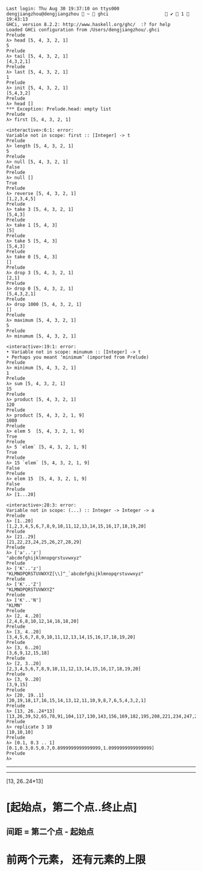     Last login: Thu Aug 30 19:37:10 on ttys000
    dengjiangzhou@dengjiangzhou  ~  ghci                      ✔  1  19:43:13 
    GHCi, version 8.2.2: http://www.haskell.org/ghc/  :? for help
    Loaded GHCi configuration from /Users/dengjiangzhou/.ghci
    Prelude
    λ> head [5, 4, 3, 2, 1]
    5
    Prelude
    λ> tail [5, 4, 3, 2, 1]
    [4,3,2,1]
    Prelude
    λ> last [5, 4, 3, 2, 1]
    1
    Prelude
    λ> init [5, 4, 3, 2, 1]
    [5,4,3,2]
    Prelude
    λ> head []
    *** Exception: Prelude.head: empty list
    Prelude
    λ> first [5, 4, 3, 2, 1]

    <interactive>:6:1: error:
    Variable not in scope: first :: [Integer] -> t
    Prelude
    λ> length [5, 4, 3, 2, 1]
    5
    Prelude
    λ> null [5, 4, 3, 2, 1]
    False
    Prelude
    λ> null []
    True
    Prelude
    λ> reverse [5, 4, 3, 2, 1]
    [1,2,3,4,5]
    Prelude
    λ> take 3 [5, 4, 3, 2, 1]
    [5,4,3]
    Prelude
    λ> take 1 [5, 4, 3]
    [5]
    Prelude
    λ> take 5 [5, 4, 3]
    [5,4,3]
    Prelude
    λ> take 0 [5, 4, 3]
    []
    Prelude
    λ> drop 3 [5, 4, 3, 2, 1]
    [2,1]
    Prelude
    λ> drop 0 [5, 4, 3, 2, 1]
    [5,4,3,2,1]
    Prelude
    λ> drop 1000 [5, 4, 3, 2, 1]
    []
    Prelude
    λ> maximum [5, 4, 3, 2, 1]
    5
    Prelude
    λ> minumum [5, 4, 3, 2, 1]

    <interactive>:19:1: error:
    • Variable not in scope: minumum :: [Integer] -> t
    • Perhaps you meant ‘minimum’ (imported from Prelude)
    Prelude
    λ> minimum [5, 4, 3, 2, 1]
    1
    Prelude
    λ> sum [5, 4, 3, 2, 1]
    15
    Prelude
    λ> product [5, 4, 3, 2, 1]
    120
    Prelude
    λ> product [5, 4, 3, 2, 1, 9]
    1080
    Prelude
    λ> elem 5  [5, 4, 3, 2, 1, 9]
    True
    Prelude
    λ> 5 `elem` [5, 4, 3, 2, 1, 9]
    True
    Prelude
    λ> 15 `elem` [5, 4, 3, 2, 1, 9]
    False
    Prelude
    λ> elem 15  [5, 4, 3, 2, 1, 9]
    False
    Prelude
    λ> [1...20]

    <interactive>:28:3: error:
    Variable not in scope: (...) :: Integer -> Integer -> a
    Prelude
    λ> [1..20]
    [1,2,3,4,5,6,7,8,9,10,11,12,13,14,15,16,17,18,19,20]
    Prelude
    λ> [21..29]
    [21,22,23,24,25,26,27,28,29]
    Prelude
    λ> ['a'..'z']
    "abcdefghijklmnopqrstuvwxyz"
    Prelude
    λ> ['K'..'z']
    "KLMNOPQRSTUVWXYZ[\\]^_`abcdefghijklmnopqrstuvwxyz"
    Prelude
    λ> ['K'..'Z']
    "KLMNOPQRSTUVWXYZ"
    Prelude
    λ> ['K'..'N']
    "KLMN"
    Prelude
    λ> [2, 4..20]
    [2,4,6,8,10,12,14,16,18,20]
    Prelude
    λ> [3, 4..20]
    [3,4,5,6,7,8,9,10,11,12,13,14,15,16,17,18,19,20]
    Prelude
    λ> [3, 6..20]
    [3,6,9,12,15,18]
    Prelude
    λ> [2, 3..20]
    [2,3,4,5,6,7,8,9,10,11,12,13,14,15,16,17,18,19,20]
    Prelude
    λ> [3, 9..20]
    [3,9,15]
    Prelude
    λ> [20, 19..1]
    [20,19,18,17,16,15,14,13,12,11,10,9,8,7,6,5,4,3,2,1]
    Prelude
    λ> [13, 26..24*13]
    [13,26,39,52,65,78,91,104,117,130,143,156,169,182,195,208,221,234,247,260,273,286,299,312]
    Prelude
    λ> replicate 3 10
    [10,10,10]
    Prelude
    λ> [0.1, 0.3 .. 1]
    [0.1,0.3,0.5,0.7,0.8999999999999999,1.0999999999999999]
    Prelude
    λ> 
    
    
<hr>      


<hr>      


[13, 26..24*13]


# [起始点，第二个点..终止点]


## 间距 = 第二个点 - 起始点  



# 前两个元素， 还有元素的上限
